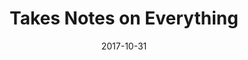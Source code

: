 ---
title:  "Takes Notes on Everything"
date:   2017-10-31
categories: productivity
excerpt: "With so much to keep learning as a junior dev, I've remembered not to trust my brain to hold onto all the new info."

featured-img: /img/posts/take-notes/featured.jpg

icon: link
external_url: https://dev.to/maxwell_dev/takes-notes-on-everything-3io
---